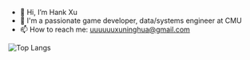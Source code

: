 - 👋 Hi, I’m Hank Xu
- 👀 I'm a passionate game developer, data/systems engineer at CMU
- 📫 How to reach me: uuuuuuxuninghua@gmail.com

![Top Langs](https://github-readme-stats.vercel.app/api/top-langs/?username=hankxu1212&hide=c#,javascript)
